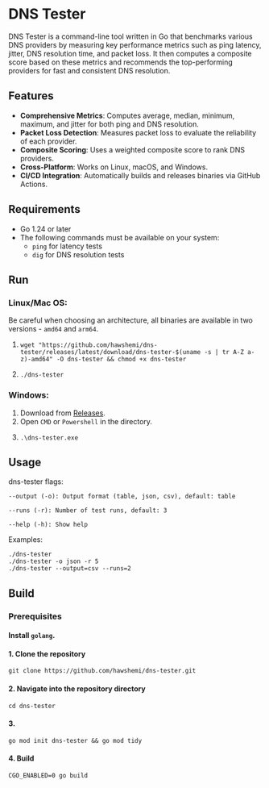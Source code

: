 # DNS Tester

DNS Tester is a command-line tool written in Go that benchmarks various DNS providers by measuring key performance metrics such as ping latency, jitter, DNS resolution time, and packet loss. It then computes a composite score based on these metrics and recommends the top-performing providers for fast and consistent DNS resolution.

## Features

- **Comprehensive Metrics**: Computes average, median, minimum, maximum, and jitter for both ping and DNS resolution.
- **Packet Loss Detection**: Measures packet loss to evaluate the reliability of each provider.
- **Composite Scoring**: Uses a weighted composite score to rank DNS providers.
- **Cross-Platform**: Works on Linux, macOS, and Windows.
- **CI/CD Integration**: Automatically builds and releases binaries via GitHub Actions.

## Requirements

- Go 1.24 or later
- The following commands must be available on your system:
  - `ping` for latency tests
  - `dig` for DNS resolution tests

## Run

### Linux/Mac OS:

Be careful when choosing an architecture, all binaries are available in two versions - `amd64` and `arm64`.

1.
    ```
    wget "https://github.com/hawshemi/dns-tester/releases/latest/download/dns-tester-$(uname -s | tr A-Z a-z)-amd64" -O dns-tester && chmod +x dns-tester
    ```
2. 
    ```
    ./dns-tester
    ```

### Windows:

1. Download from [Releases](https://github.com/hawshemi/dns-tester/releases/latest).
2. Open `CMD` or `Powershell` in the directory.
3.
    ```
    .\dns-tester.exe
    ```

    
## Usage

dns-tester flags:

`--output (-o): Output format (table, json, csv), default: table`

`--runs (-r): Number of test runs, default: 3`

`--help (-h): Show help`

Examples:

```
./dns-tester
./dns-tester -o json -r 5
./dns-tester --output=csv --runs=2
```

## Build

### Prerequisites

#### Install `golang`.

#### 1. Clone the repository
```
git clone https://github.com/hawshemi/dns-tester.git 
```

#### 2. Navigate into the repository directory
```
cd dns-tester
```

#### 3.
```
go mod init dns-tester && go mod tidy
```
#### 4. Build
```
CGO_ENABLED=0 go build
```

